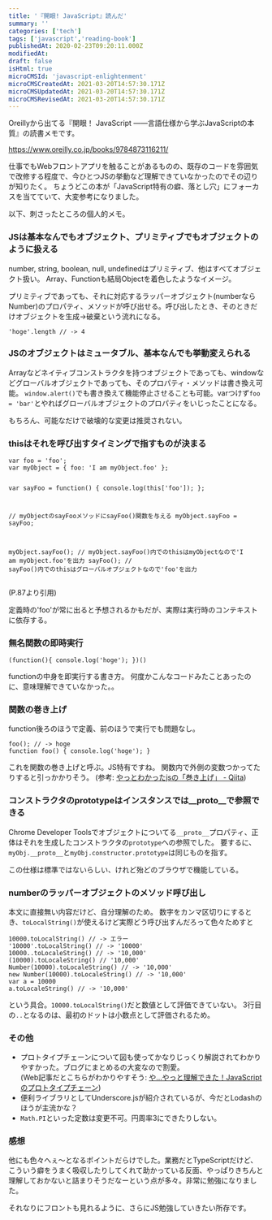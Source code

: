 ```yaml
---
title: '『開眼! JavaScript』読んだ'
summary: ''
categories: ['tech']
tags: ['javascript','reading-book']
publishedAt: 2020-02-23T09:20:11.000Z
modifiedAt: 
draft: false
isHtml: true
microCMSId: 'javascript-enlightenment'
microCMSCreatedAt: 2021-03-20T14:57:30.171Z
microCMSUpdatedAt: 2021-03-20T14:57:30.171Z
microCMSRevisedAt: 2021-03-20T14:57:30.171Z
---
```

<p>Oreillyから出てる『開眼！ JavaScript ――言語仕様から学ぶJavaScriptの本質』の読書メモです。</p>
<p><a href="https://www.oreilly.co.jp/books/9784873116211/">https://www.oreilly.co.jp/books/9784873116211/</a></p>
<p>仕事でもWebフロントアプリを触ることがあるものの、既存のコードを雰囲気で改修する程度で、今ひとつJSの挙動など理解できていなかったのでその辺りが知りたく。
ちょうどこの本が「JavaScript特有の癖、落とし穴」にフォーカスを当てていて、大変参考になりました。</p>
<p>以下、刺さったところの個人的メモ。</p>
<h3 id="jsは基本なんでもオブジェクト、プリミティブでもオブジェクトのように扱える">JSは基本なんでもオブジェクト、プリミティブでもオブジェクトのように扱える</h3>
<p>number, string, boolean, null, undefinedはプリミティブ、他はすべてオブジェクト扱い。
Array、Functionも結局Objectを着色したようなイメージ。</p>
<p>プリミティブであっても、それに対応するラッパーオブジェクト(numberならNumber)のプロパティ、メソッドが呼び出せる。呼び出したとき、そのときだけオブジェクトを生成→破棄という流れになる。</p>
<pre><code class="language-javascript">&#39;hoge&#39;.length // -&gt; 4
</code></pre>
<h3 id="jsのオブジェクトはミュータブル、基本なんでも挙動変えられる">JSのオブジェクトはミュータブル、基本なんでも挙動変えられる</h3>
<p>Arrayなどネイティブコンストラクタを持つオブジェクトであっても、windowなどグローバルオブジェクトであっても、そのプロパティ・メソッドは書き換え可能。
<code>window.alert()</code>でも書き換えて機能停止させることも可能。varつけず<code>foo = &#39;bar&#39;</code>とやればグローバルオブジェクトのプロパティをいじったことになる。</p>
<p>もちろん、可能なだけで破壊的な変更は推奨されない。</p>
<h3 id="thisはそれを呼び出すタイミングで指すものが決まる">thisはそれを呼び出すタイミングで指すものが決まる</h3>
<pre><code class="language-javascript">var foo = &#39;foo&#39;;
var myObject = { foo: &#39;I am myObject.foo&#39; };

var sayFoo = function() {
    console.log(this[&#39;foo&#39;]);
};

// myObjectのsayFooメソッドにsayFoo()関数を与える
myObject.sayFoo = sayFoo;

myObject.sayFoo(); // myObject.sayFoo()内でのthisはmyObjectなので&#39;I am myObject.foo&#39;を出力
sayFoo(); // sayFoo()内でのthisはグローバルオブジェクトなので&#39;foo&#39;を出力
</code></pre>
<p>(P.87より引用)</p>
<p>定義時の&#39;foo&#39;が常に出ると予想されるかもだが、実際は実行時のコンテキストに依存する。</p>
<h3 id="無名関数の即時実行">無名関数の即時実行</h3>
<pre><code class="language-javascript">(function(){ console.log(&#39;hoge&#39;); })()
</code></pre>
<p>functionの中身を即実行する書き方。
何度かこんなコードみたことあったのに、意味理解できていなかった。。</p>
<h3 id="関数の巻き上げ">関数の巻き上げ</h3>
<p>function後ろのほうで定義、前のほうで実行でも問題なし。</p>
<pre><code class="language-javascript">foo(); // -&gt; hoge
function foo() { console.log(&#39;hoge&#39;); }
</code></pre>
<p>これを関数の巻き上げと呼ぶ。JS特有ですね。
関数内で外側の変数つかってたりすると引っかかりそう。
(参考: <a href="https://qiita.com/39_isao/items/d9d80e98b5bd1938bc1d">やっとわかったjsの「巻き上げ」 - Qiita</a>)</p>
<h3 id="コンストラクタのprototypeはインスタンスでは__proto__で参照できる">コンストラクタのprototypeはインスタンスでは__proto__で参照できる</h3>
<p>Chrome Developer Toolsでオブジェクトについてる<code>__proto__</code>プロパティ、正体はそれを生成したコンストラクタの<code>prototype</code>への参照でした。
要するに、<code>myObj.__proto__</code>と<code>myObj.constructor.prototype</code>は同じものを指す。</p>
<p>この仕様は標準ではないらしい、けれど殆どのブラウザで機能している。</p>
<h3 id="numberのラッパーオブジェクトのメソッド呼び出し">numberのラッパーオブジェクトのメソッド呼び出し</h3>
<p>本文に直接無い内容だけど、自分理解のため。
数字をカンマ区切りにするとき、<code>toLocalString()</code>が使えるけど実際どう呼び出すんだろって色々ためすと</p>
<pre><code class="language-javascript">10000.toLocalString() // -&gt; エラー
&#39;10000&#39;.toLocalString() // -&gt; &#39;10000&#39;
10000..toLocaleString() // -&gt; &#39;10,000&#39;
(10000).toLocaleString() // &#39;10,000&#39;
Number(10000).toLocaleString() // -&gt; &#39;10,000&#39;
new Number(10000).toLocaleString() // -&gt; &#39;10,000&#39;
var a = 10000
a.toLocaleString() // -&gt; &#39;10,000&#39;
</code></pre>
<p>という具合。<code>10000.toLocalString()</code>だと数値として評価できていない。
3行目の<code>..</code>となるのは、最初のドットは小数点として評価されるため。</p>
<h3 id="その他">その他</h3>
<ul>
<li>プロトタイプチェーンについて図も使ってかなりじっくり解説されてわかりやすかった。ブログにまとめるの大変なので割愛。<br>(Web記事だとこちらがわかりやすそう: <a href="https://maeharin.hatenablog.com/entry/20130215/javascript_prototype_chain">や...やっと理解できた！JavaScriptのプロトタイプチェーン</a>)</li>
<li>便利ライブラリとしてUnderscore.jsが紹介されているが、今だとLodashのほうが主流かな？</li>
<li><code>Math.PI</code>といった定数は変更不可。円周率3にできたりしない。</li>
</ul>
<h3 id="感想">感想</h3>
<p>他にも色々へぇ〜となるポイントだらけでした。業務だとTypeScriptだけど、こういう癖をうまく吸収したりしてくれて助かっている反面、やっぱりきちんと理解しておかないと詰まりそうだなーという点が多々。非常に勉強になりました。</p>
<p>それなりにフロントも見れるように、さらにJS勉強していきたい所存です。</p>

    